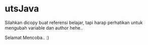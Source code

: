 # utsJava
Silahkan dicopy buat referensi belajar, tapi harap perhatikan untuk mengubah variable dan author hehe..

Selamat Mencoba.. :)
